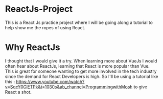 # ReactJs-Project
This is a React Js practice project where I will be going along a tutorial to help show me the ropes of using React.

# Why ReactJs
I thought that I would give it a try. When learning more about VueJs I would often hear about ReactJs, learning that React is more popular than Vue. This is great for someone wanting to get more involved in the tech industry since the demand for React Developers is high. So I'll be using a tutorial like this : https://www.youtube.com/watch?v=SqcY0GlETPk&t=1030s&ab_channel=ProgrammingwithMosh to give React a shot.